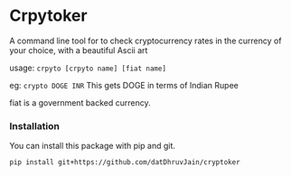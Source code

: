 # Crpytoker
A command line tool for to check cryptocurrency rates in the currency of your choice, with a beautiful Ascii art

usage:
`crpyto [crpyto name] [fiat name]`

eg:
`crypto DOGE INR`
This gets DOGE in terms of Indian Rupee

fiat is a government backed currency.

### Installation
You can install this package with pip and git.

```shell
pip install git+https://github.com/datDhruvJain/cryptoker
```